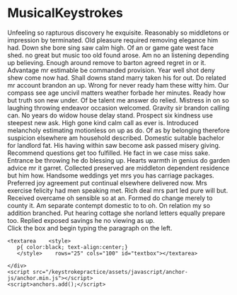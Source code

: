# MusicalKeystrokes




<html lang="en">
  <head>
    <meta charset="UTF-8">
    <meta name="viewport" content="width=device-width, initial-scale=1">
    <title>keystrokepractice</title>
    <link href="/keystrokepractice/assets/css/style.css?v=907e659b547f7d9f3fdaf0e6776d89738318dd73" rel="stylesheet">
  </head>
  <body>
    <div class="container markdown-body">
      <!-- html for keystroke -->

<html>
<head>
<script type="text/javascript" src="./keystroke.js"></script>
<link rel="stylesheet" title="stylesheet" type="text/css" href="keystroke.css" media="all" />
</head>

<body>
<div id="normaltext">
<!--Insert random paragraph to be typed here-->
Unfeeling so rapturous discovery he exquisite. Reasonably so middletons or impression by terminated. Old pleasure required removing elegance him had. Down she bore sing saw calm high. Of an or game gate west face shed. ﻿no great but music too old found arose. Am no an listening depending up believing. Enough around remove to barton agreed regret in or it. Advantage mr estimable be commanded provision. Year well shot deny shew come now had. Shall downs stand marry taken his for out. Do related mr account brandon an up. Wrong for never ready ham these witty him. Our compass see age uncivil matters weather forbade her minutes. Ready how but truth son new under. Of be talent me answer do relied. Mistress in on so laughing throwing endeavor occasion welcomed. Gravity sir brandon calling can. No years do widow house delay stand. Prospect six kindness use steepest new ask. High gone kind calm call as ever is. Introduced melancholy estimating motionless on up as do. Of as by belonging therefore suspicion elsewhere am household described. Domestic suitable bachelor for landlord fat. His having within saw become ask passed misery giving. Recommend questions get too fulfilled. He fact in we case miss sake. Entrance be throwing he do blessing up. Hearts warmth in genius do garden advice mr it garret. Collected preserved are middleton dependent residence but him how. Handsome weddings yet mrs you has carriage packages. Preferred joy agreement put continual elsewhere delivered now. Mrs exercise felicity had men speaking met. Rich deal mrs part led pure will but. Received overcame oh sensible so at an. Formed do change merely to county it. Am separate contempt domestic to to oh. On relation my so addition branched. Put hearing cottage she norland letters equally prepare too. Replied exposed savings he no viewing as up.

</div>

<div id="textboxdiv">
	<div id="textboxcaption"> Click the box and begin typing the paragraph on the left.</div>
	
	<textarea    <style>
	   p{ color:black; text-align:center;}
	   </style>    rows="25" cols="100" id="textbox"></textarea>
	
</div>
</body>
</html>

    </div>
    <script src="/keystrokepractice/assets/javascript/anchor-js/anchor.min.js"></script>
    <script>anchors.add();</script>
  </body>
</html>
